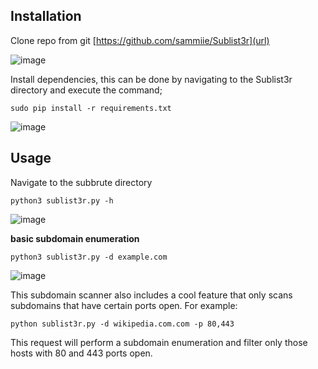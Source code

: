 ## Installation

Clone repo from git [https://github.com/sammiie/Sublist3r](url)

![image](https://user-images.githubusercontent.com/16500435/104125605-29e47e80-5358-11eb-9864-9c9e258a81ea.png)

Install dependencies, this can be done by navigating to the Sublist3r directory and execute the command;

`sudo pip install -r requirements.txt`

![image](https://user-images.githubusercontent.com/16500435/104125673-89db2500-5358-11eb-8a15-6fa1368bab8a.png)


## Usage

Navigate to the subbrute directory

`python3 sublist3r.py -h`

![image](https://user-images.githubusercontent.com/16500435/104125716-dde60980-5358-11eb-9b60-cede32dfaf48.png)


**basic subdomain enumeration**

`python3 sublist3r.py -d example.com`

![image](https://user-images.githubusercontent.com/16500435/104125773-41703700-5359-11eb-9898-f110012870e8.png)

This subdomain scanner also includes a cool feature that only scans subdomains that have certain ports open. For example:

`python sublist3r.py -d wikipedia.com.com -p 80,443`

This request will perform a subdomain enumeration and filter only those hosts with 80 and 443 ports open.
